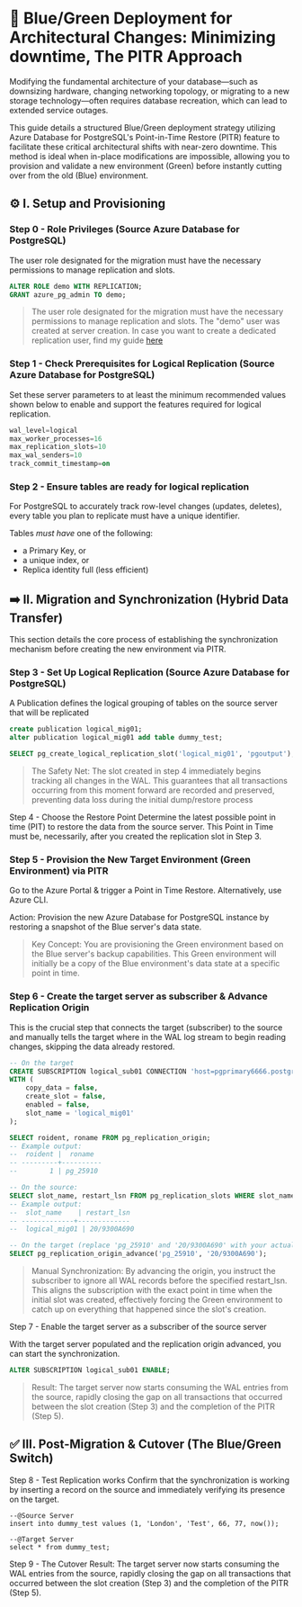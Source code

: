 # 🎨 Blue/Green Deployment for Architectural Changes: Minimizing downtime, The PITR Approach

Modifying the fundamental architecture of your database—such as downsizing hardware, changing networking topology, or migrating to a new storage technology—often requires database recreation, which can lead to extended service outages.

This guide details a structured Blue/Green deployment strategy utilizing Azure Database for PostgreSQL's Point-in-Time Restore (PITR) feature to facilitate these critical architectural shifts with near-zero downtime. 
This method is ideal when in-place modifications are impossible, allowing you to provision and validate a new environment (Green) before instantly cutting over from the old (Blue) environment.

## ⚙️ I. Setup and Provisioning 

### Step 0 - Role Privileges (Source Azure Database for PostgreSQL)

The user role designated for the migration must have the necessary permissions to manage replication and slots.
```sql
ALTER ROLE demo WITH REPLICATION;
GRANT azure_pg_admin TO demo;
```
> The user role designated for the migration must have the necessary permissions to manage replication and slots. The "demo" user was created at server creation. In case you want to create a dedicated replication user, find my guide [here](https://github.com/berenguel/bi-directional-replication-in-Flexible-Server/blob/main/configuring_replication_user.sql)

### Step 1 - Check Prerequisites for Logical Replication (Source Azure Database for PostgreSQL)
Set these server parameters to at least the minimum recommended values shown below to enable and support the features required for logical replication.

```sql
wal_level=logical
max_worker_processes=16
max_replication_slots=10
max_wal_senders=10
track_commit_timestamp=on
```

### Step 2 - Ensure tables are ready for logical replication

For PostgreSQL to accurately track row-level changes (updates, deletes), every table you plan to replicate must have a unique identifier.

Tables *must have* one of the following:
- a Primary Key, or
- a unique index, or
- Replica identity full (less efficient)

## ➡️ II. Migration and Synchronization (Hybrid Data Transfer)

This section details the core process of establishing the synchronization mechanism before creating the new environment via PITR.

### Step 3 - Set Up Logical Replication (Source Azure Database for PostgreSQL)

A Publication defines the logical grouping of tables on the source server that will be replicated

```sql
create publication logical_mig01;
alter publication logical_mig01 add table dummy_test;

SELECT pg_create_logical_replication_slot('logical_mig01', 'pgoutput');
```
> The Safety Net: The slot created in step 4 immediately begins tracking all changes in the WAL. This guarantees that all transactions occurring from this moment forward are recorded and preserved, preventing data loss during the initial dump/restore process

Step 4 - Choose the Restore Point
Determine the latest possible point in time (PIT) to restore the data from the source server. This Point in Time must be, necessarily, after you created the replication slot in Step 3.


### Step 5 - Provision the New Target Environment (Green Environment) via PITR

Go to the Azure Portal & trigger a Point in Time Restore. Alternatively, use Azure CLI.

Action: Provision the new Azure Database for PostgreSQL instance by restoring a snapshot of the Blue server's data state.

> Key Concept: You are provisioning the Green environment based on the Blue server's backup capabilities. This Green environment will initially be a copy of the Blue environment's data state at a specific point in time.

### Step 6 - Create the target server as subscriber & Advance Replication Origin

This is the crucial step that connects the target (subscriber) to the source and manually tells the target where in the WAL log stream to begin reading changes, skipping the data already restored.

```sql
-- On the target
CREATE SUBSCRIPTION logical_sub01 CONNECTION 'host=pgprimary6666.postgres.database.azure.com port=5432 dbname=postgres user=yyyy password=zzzzzzz' PUBLICATION logical_mig01
WITH (
	copy_data = false,
	create_slot = false,
	enabled = false,
	slot_name = 'logical_mig01'
);

SELECT roident, roname FROM pg_replication_origin;
-- Example output:
--  roident |  roname
-- ---------+----------
--        1 | pg_25910

-- On the source:
SELECT slot_name, restart_lsn FROM pg_replication_slots WHERE slot_name = 'logical_mig01';
-- Example output:
--  slot_name    | restart_lsn
-- -------------+-------------
--  logical_mig01 | 20/9300A690

-- On the target (replace 'pg_25910' and '20/9300A690' with your actual values):
SELECT pg_replication_origin_advance('pg_25910', '20/9300A690');
```

> Manual Synchronization: By advancing the origin, you instruct the subscriber to ignore all WAL records before the specified restart_lsn. This aligns the subscription with the exact point in time when the initial slot was created, effectively forcing the Green environment to catch up on everything that happened since the slot's creation.

Step 7 - Enable the target server as a subscriber of the source server

With the target server populated and the replication origin advanced, you can start the synchronization.

```sql
ALTER SUBSCRIPTION logical_sub01 ENABLE;
```
> Result: The target server now starts consuming the WAL entries from the source, rapidly closing the gap on all transactions that occurred between the slot creation (Step 3) and the completion of the PITR (Step 5).

## ✅ III. Post-Migration & Cutover (The Blue/Green Switch)

Step 8 - Test Replication works
Confirm that the synchronization is working by inserting a record on the source and immediately verifying its presence on the target.
```
--@Source Server
insert into dummy_test values (1, 'London', 'Test', 66, 77, now());
```
```
--@Target Server
select * from dummy_test;
```

Step 9 - The Cutover
Result: The target server now starts consuming the WAL entries from the source, rapidly closing the gap on all transactions that occurred between the slot creation (Step 3) and the completion of the PITR (Step 5).
